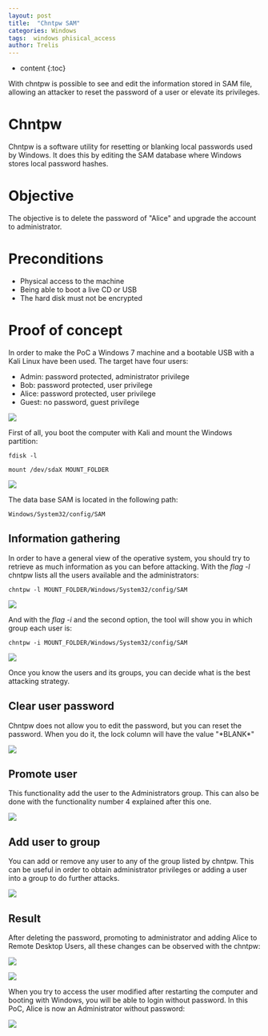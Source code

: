 ```yaml
---
layout: post
title:  "Chntpw SAM"
categories: Windows 
tags:  windows phisical_access
author: Trelis
---
```


* content
{:toc}

With chntpw is possible to see and edit the information stored in SAM file, allowing an attacker to reset the password of a user or elevate its privileges.




# Chntpw
Chntpw is a software utility for resetting or blanking local passwords used by Windows. It does this by editing the SAM database where Windows stores local password hashes.

# Objective
The objective is to delete the password of "Alice" and upgrade the account to administrator.

# Preconditions
* Physical access to the machine 
* Being able to boot a live CD or USB
* The hard disk must not be encrypted

# Proof of concept
In order to make the PoC a Windows 7 machine and a bootable USB with a Kali Linux have been used. The target have four users:
* Admin: password protected, administrator privilege
* Bob: password protected, user privilege
* Alice: password protected, user privilege
* Guest: no password, guest privilege

![](https://raw.githubusercontent.com/LordATM/lordatm.github.io/master/img/2018-01-24-Chntpw-SAM/init.PNG)

First of all, you boot the computer with Kali and mount the Windows partition:
```
fdisk -l
```
```
mount /dev/sdaX MOUNT_FOLDER
```
![](https://raw.githubusercontent.com/LordATM/lordatm.github.io/master/img/2018-01-24-Chntpw-SAM/fdisk.PNG)

The data base SAM is located in the following path: 
```
Windows/System32/config/SAM
```

## Information gathering
In order to have a general view of the operative system, you should try to retrieve as much information as you can before attacking. With the *flag -l* chntpw lists all the users available and the administrators:
```
chntpw -l MOUNT_FOLDER/Windows/System32/config/SAM
```
![](https://raw.githubusercontent.com/LordATM/lordatm.github.io/master/img/2018-01-24-Chntpw-SAM/chntpw_list.PNG)

And with the *flag -i* and the second option, the tool will show you in which group each user is:
```
chntpw -i MOUNT_FOLDER/Windows/System32/config/SAM
```
![](https://raw.githubusercontent.com/LordATM/lordatm.github.io/master/img/2018-01-24-Chntpw-SAM/chntpw_group.PNG)

Once you know the users and its groups, you can decide what is the best attacking strategy. 

## Clear user password
Chntpw does not allow you to edit the password, but you can reset the password. When you do it, the lock column will have the value "\*BLANK\*"

![](https://raw.githubusercontent.com/LordATM/lordatm.github.io/master/img/2018-01-24-Chntpw-SAM/chntpw_clearPass.PNG)

## Promote user
This functionality add the user to the Administrators group. This can also be done with the functionality number 4 explained after this one.

![](https://raw.githubusercontent.com/LordATM/lordatm.github.io/master/img/2018-01-24-Chntpw-SAM/chntpw_admin.PNG)

## Add user to group
You can add or remove any user to any of the group listed by chntpw. This can be useful in order to obtain administrator privileges or adding a user into a group to do further attacks.

![](https://raw.githubusercontent.com/LordATM/lordatm.github.io/master/img/2018-01-24-Chntpw-SAM/chntpw_addToGroup.PNG)

## Result
After deleting the password, promoting to administrator and adding Alice to Remote Desktop Users, all these changes can be observed with the chntpw:

![](https://raw.githubusercontent.com/LordATM/lordatm.github.io/master/img/2018-01-24-Chntpw-SAM/chntpw_list2.PNG)

![](https://raw.githubusercontent.com/LordATM/lordatm.github.io/master/img/2018-01-24-Chntpw-SAM/chntpw_group2.PNG)

When you try to access the user modified after restarting the computer and booting with Windows, you will be able to login without password. In this PoC, Alice is now an Administrator without password:

![](https://raw.githubusercontent.com/LordATM/lordatm.github.io/master/img/2018-01-24-Chntpw-SAM/aliceAdmin.PNG)
